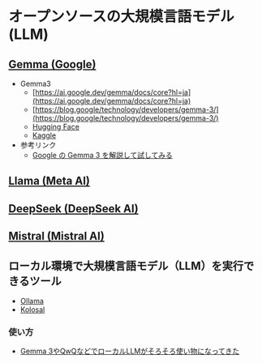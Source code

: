 # オープンソースの大規模言語モデル(LLM)

## [Gemma (Google)](https://ai.google.dev/)
- Gemma3
  - [https://ai.google.dev/gemma/docs/core?hl=ja](https://ai.google.dev/gemma/docs/core?hl=ja)
  - [https://blog.google/technology/developers/gemma-3/](https://blog.google/technology/developers/gemma-3/)
  - [Hugging Face](https://huggingface.co/collections/google/gemma-3-release-67c6c6f89c4f76621268bb6d)
  - [Kaggle](https://www.kaggle.com/models/google/gemma-3)
- 参考リンク
  - [Google の Gemma 3 を解説して試してみる](https://zenn.dev/schroneko/articles/try-google-gemma-3)

## [Llama (Meta AI)](https://ai.meta.com/llama/)

## [DeepSeek (DeepSeek AI)](https://www.deepseek.com/)

## [Mistral (Mistral AI)](https://mistral.ai/)

## ローカル環境で大規模言語モデル（LLM）を実行できるツール
- [Ollama](https://ollama.com/)
- [Kolosal](https://kolosal.ai/)

### 使い方
- [Gemma 3やQwQなどでローカルLLMがそろそろ使い物になってきた](https://nowokay.hatenablog.com/entry/2025/03/15/164734)
